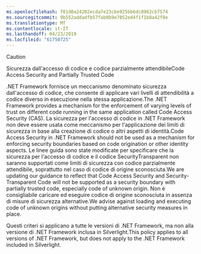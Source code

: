 ```yaml
---
ms.openlocfilehash: f01d0a24202ecda7e23cbe925bb6dc8962cb7574
ms.sourcegitcommit: 9b552addadfb57fab0b9e7852ed4f1f1b8a42f8e
ms.translationtype: MT
ms.contentlocale: it-IT
ms.lasthandoff: 04/23/2019
ms.locfileid: "61750725"
---
```

> [!CAUTION]
>  <span data-ttu-id="6030a-101">Sicurezza dall'accesso di codice e codice parzialmente attendibile</span><span class="sxs-lookup"><span data-stu-id="6030a-101">Code Access Security and Partially Trusted Code</span></span>  
>   
>  <span data-ttu-id="6030a-102">.NET Framework fornisce un meccanismo denominato sicurezza dall'accesso di codice, che consente di applicare vari livelli di attendibilità a codice diverso in esecuzione nella stessa applicazione.</span><span class="sxs-lookup"><span data-stu-id="6030a-102">The .NET Framework provides a mechanism for the enforcement of varying levels of trust on different code running in the same application called Code Access Security (CAS).</span></span>  <span data-ttu-id="6030a-103">La sicurezza per l'accesso di codice in .NET Framework non deve essere usata come meccanismo per l'applicazione dei limiti di sicurezza in base alla creazione di codice o altri aspetti di identità.</span><span class="sxs-lookup"><span data-stu-id="6030a-103">Code Access Security in .NET Framework should not  be used as a mechanism for enforcing security boundaries based on code origination or other identity aspects.</span></span> <span data-ttu-id="6030a-104">Le linee guida sono state modificate per specificare che la sicurezza per l'accesso di codice e il codice SecurityTransparent non saranno supportati come limiti di sicurezza con codice parzialmente attendibile, soprattutto nel caso di codice di origine sconosciuta.</span><span class="sxs-lookup"><span data-stu-id="6030a-104">We are updating our guidance to reflect that Code Access Security and Security-Transparent Code will not be supported as a security boundary with partially trusted code, especially code of unknown origin.</span></span> <span data-ttu-id="6030a-105">Non è consigliabile caricare ed eseguire codice di origine sconosciuta in assenza di misure di sicurezza alternative.</span><span class="sxs-lookup"><span data-stu-id="6030a-105">We advise against loading and executing code of unknown origins without putting alternative security measures in place.</span></span>  
>   
>  <span data-ttu-id="6030a-106">Questi criteri si applicano a tutte le versioni di .NET Framework, ma non alla versione di .NET Framework inclusa in Silverlight.</span><span class="sxs-lookup"><span data-stu-id="6030a-106">This policy applies to all versions of .NET Framework, but does not apply to the .NET Framework included in Silverlight.</span></span>